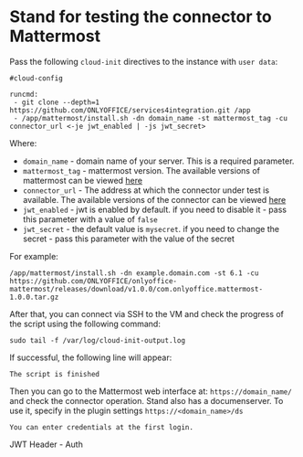# Stand for testing the connector to Mattermost

Pass the following `cloud-init` directives to the instance with `user data`:
```
#cloud-config

runcmd:
 - git clone --depth=1 https://github.com/ONLYOFFICE/services4integration.git /app
 - /app/mattermost/install.sh -dn domain_name -st mattermost_tag -cu connector_url <-je jwt_enabled | -js jwt_secret>
```

Where:
 - `domain_name` - domain name of your server. This is a required parameter.
 - `mattermost_tag` - mattermost version. The available versions of mattermost can be viewed [here](https://hub.docker.com/r/mattermost/mattermost-enterprise-edition/tags)
 - `connector_url` - The address at which the connector under test is available. The available versions of the connector can be viewed [here](https://github.com/ONLYOFFICE/onlyoffice-mattermost/releases)
 - `jwt_enabled` - jwt is enabled by default. if you need to disable it - pass this parameter with a value of `false`
 - `jwt_secret` - the default value is `mysecret`. if you need to change the secret - pass this parameter with the value of the secret

For example:
```
/app/mattermost/install.sh -dn example.domain.com -st 6.1 -cu https://github.com/ONLYOFFICE/onlyoffice-mattermost/releases/download/v1.0.0/com.onlyoffice.mattermost-1.0.0.tar.gz
```

After that, you can connect via SSH to the VM and check the progress of the script using the following command:
```
sudo tail -f /var/log/cloud-init-output.log
```

If successful, the following line will appear:
``` 
The script is finished
```
Then you can go to the Mattermost web interface at: `https://domain_name/` and check the connector operation. Stand also has a documenserver. To use it, specify in the plugin settings `https://<domain_name>/ds`
``` 
You can enter credentials at the first login.
```
JWT Header - Auth
